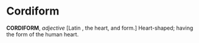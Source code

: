 # Cordiform

**CORDIFORM**, _adjective_ \[Latin , the heart, and form.\] Heart-shaped; having the form of the human heart.